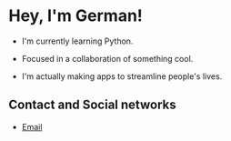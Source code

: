 # Hey, I'm German! 

+ I'm currently learning Python.

+ Focused in a collaboration of something cool.

+ I'm actually making apps to streamline people's lives.

## Contact and Social networks
+ [Email](germanfernandez0306@gmail.com) 

[Twitter]:(https://twitter.com/GermanF74526236)
[Twitch]:(https://www.twitch.tv/germancito_57)
